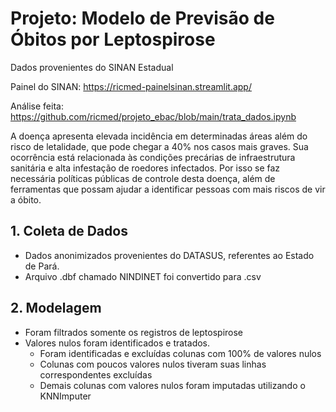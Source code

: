 # Projeto: Modelo de Previsão de Óbitos por Leptospirose

Dados provenientes do SINAN Estadual

Painel do SINAN: https://ricmed-painelsinan.streamlit.app/

Análise feita: https://github.com/ricmed/projeto_ebac/blob/main/trata_dados.ipynb

A doença apresenta elevada incidência em determinadas áreas além do risco de letalidade, que pode chegar a 40% nos casos mais graves. Sua ocorrência está relacionada às condições precárias de infraestrutura sanitária e alta infestação de roedores infectados. 
Por isso se faz necessária políticas públicas de controle desta doença, além de ferramentas que possam ajudar a identificar pessoas com mais riscos de vir a óbito.

## 1. Coleta de Dados
- Dados anonimizados provenientes do DATASUS, referentes ao Estado de Pará.
- Arquivo .dbf chamado NINDINET foi convertido para .csv

## 2. Modelagem
- Foram filtrados somente os registros de leptospirose
- Valores nulos foram identificados e tratados.
  - Foram identificadas e excluídas colunas com 100% de valores nulos
  - Colunas com poucos valores nulos tiveram suas linhas correspondentes excluídas
  - Demais colunas com valores nulos foram imputadas utilizando o KNNImputer





